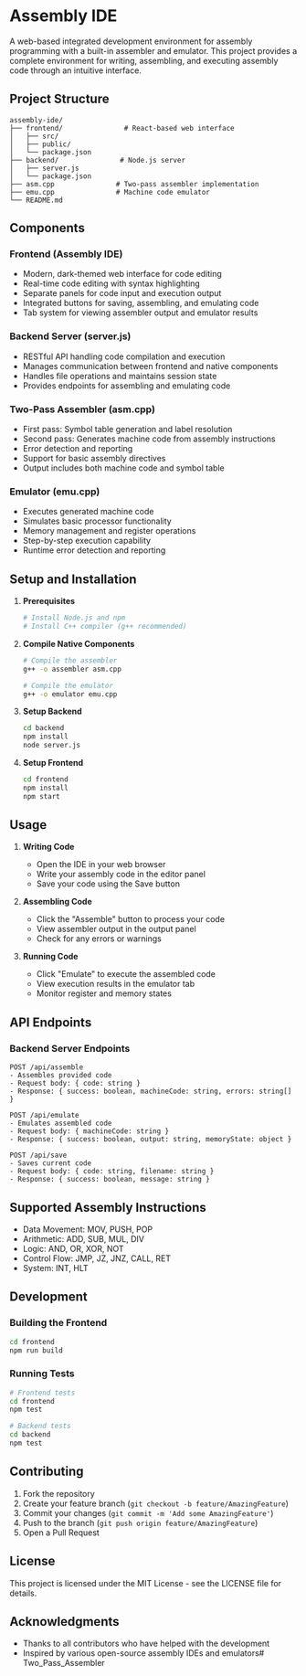 # Assembly IDE

A web-based integrated development environment for assembly programming with a built-in assembler and emulator. This project provides a complete environment for writing, assembling, and executing assembly code through an intuitive interface.

## Project Structure

```
assembly-ide/
├── frontend/               # React-based web interface
│   ├── src/
│   ├── public/
│   └── package.json
├── backend/               # Node.js server
│   ├── server.js
│   └── package.json
├── asm.cpp               # Two-pass assembler implementation
├── emu.cpp               # Machine code emulator
└── README.md
```

## Components

### Frontend (Assembly IDE)
- Modern, dark-themed web interface for code editing
- Real-time code editing with syntax highlighting
- Separate panels for code input and execution output
- Integrated buttons for saving, assembling, and emulating code
- Tab system for viewing assembler output and emulator results

### Backend Server (server.js)
- RESTful API handling code compilation and execution
- Manages communication between frontend and native components
- Handles file operations and maintains session state
- Provides endpoints for assembling and emulating code

### Two-Pass Assembler (asm.cpp)
- First pass: Symbol table generation and label resolution
- Second pass: Generates machine code from assembly instructions
- Error detection and reporting
- Support for basic assembly directives
- Output includes both machine code and symbol table

### Emulator (emu.cpp)
- Executes generated machine code
- Simulates basic processor functionality
- Memory management and register operations
- Step-by-step execution capability
- Runtime error detection and reporting

## Setup and Installation

1. **Prerequisites**
   ```bash
   # Install Node.js and npm
   # Install C++ compiler (g++ recommended)
   ```

2. **Compile Native Components**
   ```bash
   # Compile the assembler
   g++ -o assembler asm.cpp
   
   # Compile the emulator
   g++ -o emulator emu.cpp
   ```

3. **Setup Backend**
   ```bash
   cd backend
   npm install
   node server.js
   ```

4. **Setup Frontend**
   ```bash
   cd frontend
   npm install
   npm start
   ```

## Usage

1. **Writing Code**
   - Open the IDE in your web browser
   - Write your assembly code in the editor panel
   - Save your code using the Save button

2. **Assembling Code**
   - Click the "Assemble" button to process your code
   - View assembler output in the output panel
   - Check for any errors or warnings

3. **Running Code**
   - Click "Emulate" to execute the assembled code
   - View execution results in the emulator tab
   - Monitor register and memory states

## API Endpoints

### Backend Server Endpoints

```
POST /api/assemble
- Assembles provided code
- Request body: { code: string }
- Response: { success: boolean, machineCode: string, errors: string[] }

POST /api/emulate
- Emulates assembled code
- Request body: { machineCode: string }
- Response: { success: boolean, output: string, memoryState: object }

POST /api/save
- Saves current code
- Request body: { code: string, filename: string }
- Response: { success: boolean, message: string }
```

## Supported Assembly Instructions

- Data Movement: MOV, PUSH, POP
- Arithmetic: ADD, SUB, MUL, DIV
- Logic: AND, OR, XOR, NOT
- Control Flow: JMP, JZ, JNZ, CALL, RET
- System: INT, HLT

## Development

### Building the Frontend
```bash
cd frontend
npm run build
```

### Running Tests
```bash
# Frontend tests
cd frontend
npm test

# Backend tests
cd backend
npm test
```

## Contributing

1. Fork the repository
2. Create your feature branch (`git checkout -b feature/AmazingFeature`)
3. Commit your changes (`git commit -m 'Add some AmazingFeature'`)
4. Push to the branch (`git push origin feature/AmazingFeature`)
5. Open a Pull Request

## License

This project is licensed under the MIT License - see the LICENSE file for details.

## Acknowledgments

- Thanks to all contributors who have helped with the development
- Inspired by various open-source assembly IDEs and emulators# Two_Pass_Assembler
